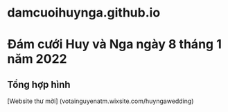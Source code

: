 # damcuoihuynga.github.io
# Đám cưới Huy và Nga ngày 8 tháng 1 năm 2022
## Tổng hợp hình
[Website thư mời] (votainguyenatm.wixsite.com/huyngawedding)
